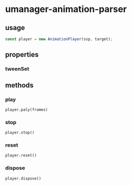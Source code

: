 # umanager-animation-parser

## usage

```ts
const player = new AnimationPlayer(ssp, target);
```

## properties

### tweenSet

## methods

### play

```
player.paly(frames)
```

### stop

```
player.stop()
```

### reset

```
player.reset()
```

### dispose

```
player.dispose()
```
